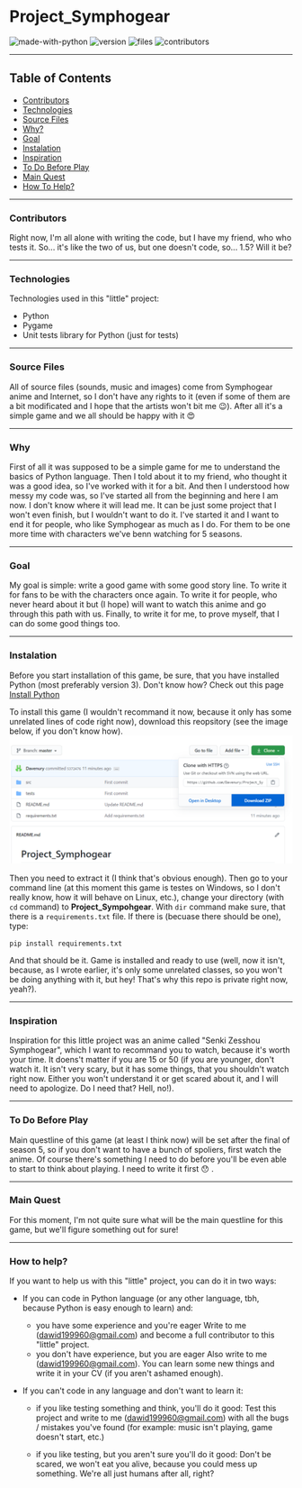 # Project_Symphogear
![made-with-python](https://img.shields.io/badge/Made%20with-Python-blue) ![version](https://img.shields.io/badge/version-0.0.0-blue) 
![files](https://img.shields.io/badge/Files-Included-brightgreen) ![contributors](https://img.shields.io/badge/Contributors-1.5-brightgreen)

***

## Table of Contents
* [Contributors](#contributors)
* [Technologies](#technologies)
* [Source Files](#source-files)
* [Why?](#why)
* [Goal](#goal)
* [Instalation](#instalation)
* [Inspiration](#inspiration)
* [To Do Before Play](#to-do-before-play)
* [Main Quest](#main-quest)
* [How To Help?](#how-to-help)

***

### Contributors

Right now, I'm all alone with writing the code, but I have my friend, who who tests it. So... it's like the two of us, but one doesn't code, so... 1.5? Will it be?

***

### Technologies

Technologies used in this "little" project:
* Python
* Pygame
* Unit tests library for Python (just for tests)

***

### Source Files

All of source files (sounds, music and images) come from Symphogear anime and Internet, so I don't have any rights to it (even if some of them are a bit modificated and I hope that the artists won't bit me :wink:). After all it's a simple game and we all should be happy with it :heart_eyes:

***

### Why

First of all it was supposed to be a simple game for me to understand the basics of Python language. Then I told about it to my friend, who thought it was a good idea, so I've worked with it for a bit. And then I understood how messy my code was, so I've started all from the beginning and here I am now. I don't know where it will lead me. It can be just some project that I won't even finish, but I wouldn't want to do it. I've started it and I want to end it for people, who like Symphogear as much as I do. For them to be one more time with characters we've benn watching for 5 seasons.

***

### Goal

My goal is simple: write a good game with some good story line. To write it for fans to be with the characters once again. To write it for people, who never heard about it but (I hope) will want to watch this anime and go through this path with us. Finally, to write it for me, to prove myself, that I can do some good things too.

***

### Instalation
Before you start installation of this game, be sure, that you have installed Python (most preferably version 3). Don't know how? Check out this page [Install Python](https://realpython.com/installing-python/)

To install this game (I wouldn't recommand it now, because it only has some unrelated lines of code right now), download this reopsitory (see the image below, if you don't know how).
![Download Repository](https://github.com/Davenury/Project_Symphogear/blob/master/markdown_images/Download_Repository.png)

Then you need to extract it (I think that's obvious enough). Then go to your command line (at this moment this game is testes on Windows, so I don't really know, how it will behave on Linux, etc.), change your directory (with `cd` command) to **Project_Sympohgear**. With `dir` command make sure, that there is a `requirements.txt` file. If there is (becuase there should be one), type:

```
pip install requirements.txt
```

And that should be it. Game is installed and ready to use (well, now it isn't, because, as I wrote earlier, it's only some unrelated classes, so you won't be doing anything with it, but hey! That's why this repo is private right now, yeah?).
***

### Inspiration

Inspiration for this little project was an anime called "Senki Zesshou Symphogear", which I want to recommand you to watch, because it's worth your time. It doens't matter if you are 15 or 50 (if you are younger, don't watch it. It isn't very scary, but it has some things, that you shouldn't watch right now. Either you won't understand it or get scared about it, and I will need to apologize. Do I need that? Hell, no!).

***

### To Do Before Play

Main questline of this game (at least I think now) will be set after the final of season 5, so if you don't want to have a bunch of spoliers, first watch the anime. Of course there's something I need to do before you'll be even able to start to think about playing. I need to write it first :hushed: .

***

### Main Quest

For this moment, I'm not quite sure what will be the main questline for this game, but we'll figure something out for sure!

***

### How to help?

If you want to help us with this "little" project, you can do it in two ways:

* If you can code in Python language (or any other language, tbh, because Python is easy enough to learn) and:
  * you have some experience and you're eager
      Write to me (dawid199960@gmail.com) and become a full contributor to this "little" project.
  * you don't have experience, but you are eager
      Also write to me (dawid199960@gmail.com). You can learn some new things and write it in your CV (if you aren't ashamed enough).
      
* If you can't code in any language and don't want to learn it:
  * if you like testing something and think, you'll do it good:
      Test this project and write to me (dawid199960@gmail.com) with all the bugs / mistakes you've found (for example: music isn't playing, game doesn't start, etc.)
      
  * if you like testing, but you aren't sure you'll do it good:
      Don't be scared, we won't eat you alive, because you could mess up something. We're all just humans after all, right?
